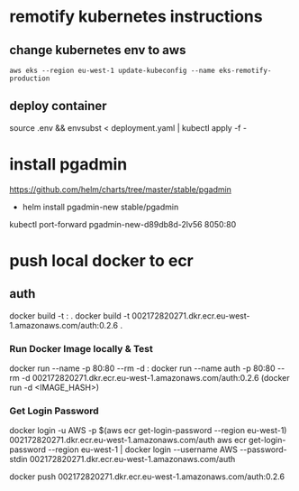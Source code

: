 # remotify kubernetes instructions

## change kubernetes env to aws
`aws eks --region eu-west-1 update-kubeconfig --name eks-remotify-production`

## deploy container  

source .env && envsubst < deployment.yaml | kubectl apply -f -

# install pgadmin
https://github.com/helm/charts/tree/master/stable/pgadmin
* helm install pgadmin-new stable/pgadmin

 kubectl port-forward pgadmin-new-d89db8d-2lv56 8050:80


# push local docker to ecr

## auth

docker build -t <ECR-REPOSITORY-URI>:<TAG> . 
docker build -t 002172820271.dkr.ecr.eu-west-1.amazonaws.com/auth:0.2.6 . 

### Run Docker Image locally & Test
docker run --name <name-of-container> -p 80:80 --rm -d <ECR-REPOSITORY-URI>:<TAG>
docker run --name auth -p 80:80 --rm -d 002172820271.dkr.ecr.eu-west-1.amazonaws.com/auth:0.2.6
(docker run -d <IMAGE_HASH>)

### Get Login Password
docker login -u AWS -p $(aws ecr get-login-password --region eu-west-1) 002172820271.dkr.ecr.eu-west-1.amazonaws.com/auth
aws ecr get-login-password --region eu-west-1 | docker login --username AWS --password-stdin 002172820271.dkr.ecr.eu-west-1.amazonaws.com/auth

docker push 002172820271.dkr.ecr.eu-west-1.amazonaws.com/auth:0.2.6
